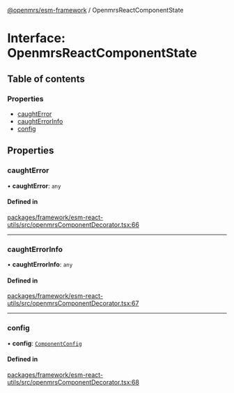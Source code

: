 [@openmrs/esm-framework](../API.md) / OpenmrsReactComponentState

# Interface: OpenmrsReactComponentState

## Table of contents

### Properties

- [caughtError](OpenmrsReactComponentState.md#caughterror)
- [caughtErrorInfo](OpenmrsReactComponentState.md#caughterrorinfo)
- [config](OpenmrsReactComponentState.md#config)

## Properties

### caughtError

• **caughtError**: `any`

#### Defined in

[packages/framework/esm-react-utils/src/openmrsComponentDecorator.tsx:66](https://github.com/openmrs/openmrs-esm-core/blob/master/packages/framework/esm-react-utils/src/openmrsComponentDecorator.tsx#L66)

___

### caughtErrorInfo

• **caughtErrorInfo**: `any`

#### Defined in

[packages/framework/esm-react-utils/src/openmrsComponentDecorator.tsx:67](https://github.com/openmrs/openmrs-esm-core/blob/master/packages/framework/esm-react-utils/src/openmrsComponentDecorator.tsx#L67)

___

### config

• **config**: [`ComponentConfig`](ComponentConfig.md)

#### Defined in

[packages/framework/esm-react-utils/src/openmrsComponentDecorator.tsx:68](https://github.com/openmrs/openmrs-esm-core/blob/master/packages/framework/esm-react-utils/src/openmrsComponentDecorator.tsx#L68)
